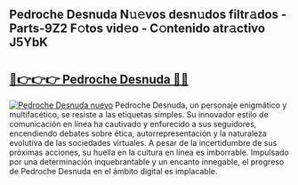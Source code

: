 ## Pedroche Desnuda N𝚞𝚎vos desn𝚞dos filtr𝚊dos - Parts-9Z2 F𝚘tos vid𝚎o - C𝚘ntenido atr𝚊ctivo J5YbK

# <h2><a href="http://mb4sh1.tromn.icu/?c=Pedroche+Desnuda">🔗👉👉👉 Pedroche Desnuda 🔗🔗</a></h2>

[![Pedroche Desnuda nuevo](https://i.imgur.com/pEAQMta.gif)](http://mb4sh1.tromn.icu/?c=Pedroche+Desnuda)
Pedroche Desnuda, un personaje enigmático y multifacético, se resiste a las etiquetas simples. Su innovador estilo de comunicación en línea ha cautivado y enfurecido a sus seguidores, encendiendo debates sobre ética, autorrepresentación y la naturaleza evolutiva de las sociedades virtuales. A pesar de la incertidumbre de sus próximas acciones, su huella en la cultura en línea es imborrable. Impulsado por una determinación inquebrantable y un encanto innegable, el progreso de Pedroche Desnuda en el ámbito digital es implacable.
